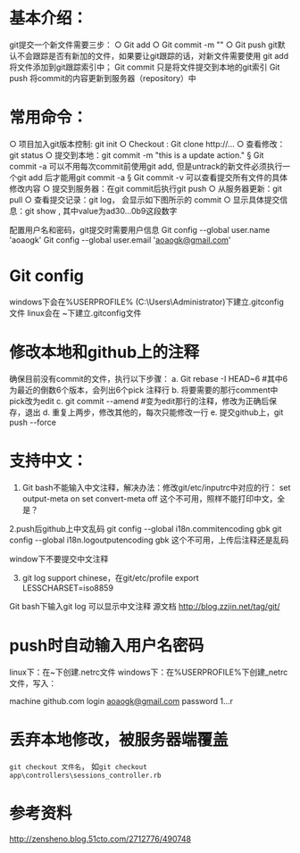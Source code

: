 基本介绍：
===========
git提交一个新文件需要三步：
  ○ Git add 
  ○ Git commit -m ""
  ○ Git push
git默认不会跟踪是否有新加的文件，如果要让git跟踪的话，对新文件需要使用 git add将文件添加到git跟踪索引中；
Git commit 只是将文件提交到本地的git索引
Git push 将commit的内容更新到服务器（repository）中


常用命令：
============
  ○ 项目加入git版本控制: git init
  ○ Checkout : Git clone http://...
  ○ 查看修改：git status
  ○ 提交到本地：git commit -m "this is a update action."
    § Git commit -a 可以不用每次commit前使用git add, 但是untrack的新文件必须执行一个git add <filename>后才能用git commit -a
    § Git commit -v 可以查看提交所有文件的具体修改内容
  ○ 提交到服务器：在git commit后执行git push
  ○ 从服务器更新：git pull
  ○ 查看提交记录：git log， 会显示如下图所示的 commit <value>
  ○ 显示具体提交信息：git show <value>, 其中value为ad30…0b9这段数字

配置用户名和密码，git提交时需要用户信息
Git config --global user.name 'aoaogk'
Git config --global user.email 'aoaogk@gmail.com'
 
Git config
===========
windows下会在%USERPROFILE% (C:\Users\Administrator)下建立.gitconfig文件
linux会在 ~下建立.gitconfig文件

修改本地和github上的注释
=======================
确保目前没有commit的文件，执行以下步骤：
  a. Git rebase -I HEAD~6   #其中6为最近的倒数6个版本，会列出6个pick 注释行
  b. 将要需要的那行comment中pick改为edit
  c.  git commit --amend #变为edit那行的注释，修改为正确后保存，退出
  d. 重复上两步，修改其他的，每次只能修改一行
  e. 提交github上，git push --force

支持中文：
==========
1. Git bash不能输入中文注释，解决办法：修改git/etc/inputrc中对应的行： 
set output-meta on 
set convert-meta off 
这个不可用，照样不能打印中文，全是？

2.push后github上中文乱码
git config --global i18n.commitencoding gbk
git config --global i18n.logoutputencoding gbk
这个不可用，上传后注释还是乱码

window下不要提交中文注释

3. git log support chinese，在git/etc/profile
export LESSCHARSET=iso8859

Git  bash下输入git log 可以显示中文注释
源文档 <http://blog.zzjin.net/tag/git/> 

push时自动输入用户名密码
========================
linux下：在~下创建.netrc文件
windows下：在%USERPROFILE%下创建_netrc文件，写入：

  machine github.com
  login aoaogk@gmail.com
  password 1...r


丢弃本地修改，被服务器端覆盖
===============================
`git checkout 文件名`， 如`git checkout app\controllers\sessions_controller.rb`


参考资料
==========
<http://zensheno.blog.51cto.com/2712776/490748>